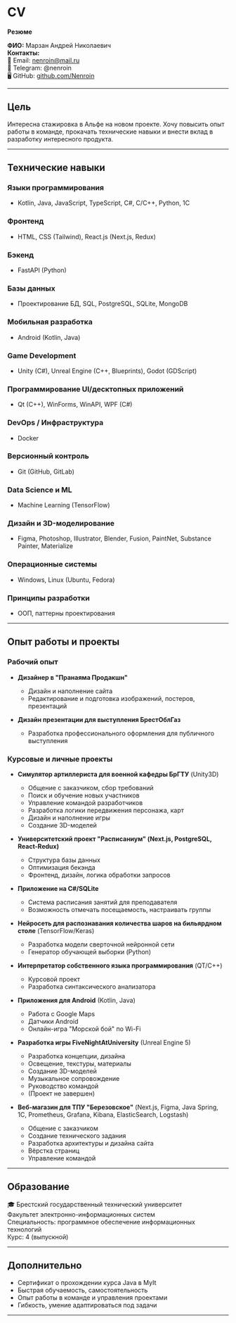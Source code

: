 # CV

**Резюме**

**ФИО:** Марзан Андрей Николаевич  
**Контакты:**  
📧 Email: nenroin@mail.ru  
💬 Telegram: @nenroin  
🖥 GitHub: [github.com/Nenroin](https://github.com/Nenroin)  

---

## **Цель**
Интересна стажировка в Альфе на новом проекте. Хочу повысить опыт работы в команде, прокачать технические навыки и внести вклад в разработку интересного продукта.

---

## **Технические навыки**

### **Языки программирования**  
- Kotlin, Java, JavaScript, TypeScript, C#, C/C++, Python, 1С  

### **Фронтенд**  
- HTML, CSS (Tailwind), React.js (Next.js, Redux)  

### **Бэкенд**  
- FastAPI (Python)  

### **Базы данных**  
- Проектирование БД, SQL, PostgreSQL, SQLite, MongoDB  

### **Мобильная разработка**  
- Android (Kotlin, Java)  

### **Game Development**  
- Unity (C#), Unreal Engine (C++, Blueprints), Godot (GDScript)  

### **Программирование UI/десктопных приложений**  
- Qt (C++), WinForms, WinAPI, WPF (C#)  

### **DevOps / Инфраструктура**  
- Docker  

### **Версионный контроль**  
- Git (GitHub, GitLab)  

### **Data Science и ML**  
- Machine Learning (TensorFlow)  

### **Дизайн и 3D-моделирование**  
- Figma, Photoshop, Illustrator, Blender, Fusion, PaintNet, Substance Painter, Materialize  

### **Операционные системы**  
- Windows, Linux (Ubuntu, Fedora)  

### **Принципы разработки**  
- ООП, паттерны проектирования  

---

## **Опыт работы и проекты**

### **Рабочий опыт**  
- **Дизайнер в "Пранаяма Продакшн"**  
  - Дизайн и наполнение сайта  
  - Редактирование и подготовка изображений, постеров, презентаций  

- **Дизайн презентации для выступления БрестОблГаз**  
  - Разработка профессионального оформления для публичного выступления  

### **Курсовые и личные проекты**  
- **Симулятор артиллериста для военной кафедры БрГТУ** (Unity3D)  
  - Общение с заказчиком, сбор требований  
  - Поиск и обучение новых участников  
  - Управление командой разработчиков  
  - Разработка логики передвижения персонажа, карт  
  - Дизайн и наполнение игры  
  - Создание 3D-моделей  

- **Университетский проект "Расписаниум" (Next.js, PostgreSQL, React-Redux)**  
  - Структура базы данных  
  - Оптимизация бекэнда  
  - Фронтенд, дизайн, логика обработки запросов  

- **Приложение на C#/SQLite**  
  - Система расписания занятий для преподавателя  
  - Возможность отмечать посещаемость, настраивать группы  

- **Нейросеть для распознавания количества шаров на бильярдном столе** (TensorFlow/Keras)  
  - Разработка модели сверточной нейронной сети  
  - Генератор обучающей выборки (Python)  

- **Интерпретатор собственного языка программирования** (QT/C++)  
  - Курсовой проект  
  - Разработка синтаксического анализатора  

- **Приложения для Android** (Kotlin, Java)  
  - Работа с Google Maps  
  - Датчики Android  
  - Онлайн-игра "Морской бой" по Wi-Fi  

- **Разработка игры FiveNightAtUniversity** (Unreal Engine 5)  
  - Разработка концепции, дизайна  
  - Освещение, текстуры, материалы  
  - Создание 3D-моделей  
  - Музыкальное сопровождение  
  - Руководство командой  
  - (Проект не завершен)  

- **Веб-магазин для ТПУ "Березовское"** (Next.js, Figma, Java Spring, 1С, Prometheus, Grafana, Kibana, ElasticSearch, Logstash)  
  - Общение с заказчиком  
  - Создание технического задания  
  - Разработка архитектуры и дизайна сайта  
  - Вёрстка страниц  
  - Управление командой  

---

## **Образование**  
🎓 Брестский государственный технический университет  
Факультет электронно-информационных систем  
Специальность: программное обеспечение информационных технологий  
Курс: 4 (выпускной)  

---

## **Дополнительно**
- Сертификат о прохождении курса Java в MyIt  
- Быстрая обучаемость, самостоятельность  
- Опыт работы в команде и управления проектами  
- Гибкость, умение адаптироваться под задачи  

---
